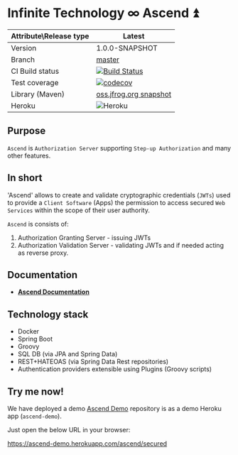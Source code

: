 # Infinite Technology ∞ Ascend ⏫

|Attribute\Release type|Latest|
|----------------------|------|
|Version|1.0.0-SNAPSHOT|
|Branch|[master](https://github.com/INFINITE-TECHNOLOGY/ASCEND)|
|CI Build status|[![Build Status](https://travis-ci.com/INFINITE-TECHNOLOGY/ASCEND.svg?branch=master)](https://travis-ci.com/INFINITE-TECHNOLOGY/ASCEND)|
|Test coverage|[![codecov](https://codecov.io/gh/INFINITE-TECHNOLOGY/ASCEND/branch/master/graphs/badge.svg)](https://codecov.io/gh/INFINITE-TECHNOLOGY/ASCEND/branch/master/graphs)|
|Library (Maven)|[oss.jfrog.org snapshot](https://oss.jfrog.org/artifactory/webapp/#/artifacts/browse/tree/General/oss-snapshot-local/io/infinite/ascend/1.0.0-SNAPSHOT)|
|Heroku|![Heroku](https://heroku-badge.herokuapp.com/?app=ascend-demo&root=/ascend/unsecured)|

## Purpose

`Ascend` is `Authorization Server` supporting `Step-up Authorization` and many other features.

## In short

'Ascend' allows to create and validate cryptographic credentials (`JWTs`) used to provide a `Client Software` (Apps) the permission
to access secured `Web Services` within the scope of their user authority.

`Ascend` is consists of:
1) Authorization Granting Server - issuing JWTs
2) Authorization Validation Server - validating JWTs and if needed acting as reverse proxy.

## Documentation

* [**Ascend Documentation**](https://github.com/INFINITE-TECHNOLOGY/ASCEND/wiki)

## Technology stack

* Docker
* Spring Boot
* Groovy
* SQL DB (via JPA and Spring Data)
* REST+HATEOAS (via Spring Data Rest repositories)
* Authentication providers extensible using Plugins (Groovy scripts)

## Try me now!

We have deployed a demo [Ascend Demo](https://github.com/INFINITE-TECHNOLOGY/ASCEND_DEMO) repository is as a demo Heroku app (`ascend-demo`).

Just open the below URL in your browser:

https://ascend-demo.herokuapp.com/ascend/secured